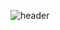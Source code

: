 ![header](https://capsule-render.vercel.app/api?type=waving&color=gradient&height=200&section=header&text=Sangho&nbsp;Kim&fontSize=80&animation)
